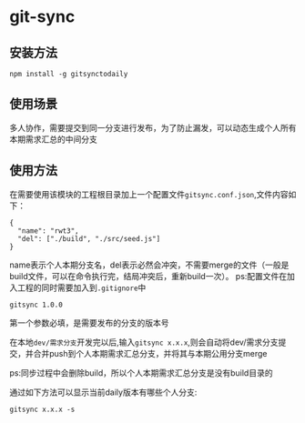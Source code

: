# git-sync

## 安装方法
```
npm install -g gitsynctodaily
```

## 使用场景
多人协作，需要提交到同一分支进行发布，为了防止漏发，可以动态生成个人所有本期需求汇总的中间分支

## 使用方法

在需要使用该模块的工程根目录加上一个配置文件`gitsync.conf.json`,文件内容如下：

```
{
  "name": "rwt3",
  "del": ["./build", "./src/seed.js"]
}

```

name表示个人本期分支名，del表示必然会冲突，不需要merge的文件（一般是build文件，可以在命令执行完，结局冲突后，重新build一次）。
ps:配置文件在加入工程的同时需要加入到`.gitignore`中

```
gitsync 1.0.0
```
第一个参数必填，是需要发布的分支的版本号

在本地`dev/需求分支`开发完以后,输入`gitsync x.x.x`,则会自动将dev/需求分支提交，并合并push到个人本期需求汇总分支，并将其与本期公用分支merge

ps:同步过程中会删除build，所以个人本期需求汇总分支是没有build目录的

通过如下方法可以显示当前daily版本有哪些个人分支:
```
gitsync x.x.x -s
```
